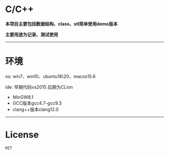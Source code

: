 # C/C++

**本项目主要包括数据结构、class、stl简单使用demo版本**

**主要用途为记录、测试使用**

---

# 环境

os: win7、win10、ubuntu18\20、macos15.6

ide: 早期代码vs2015 后期为CLion

- MinGW8.1
- GCC版本gcc4.7-gcc9.3
- clang++版本clang12.0

---

# License

``MIT``